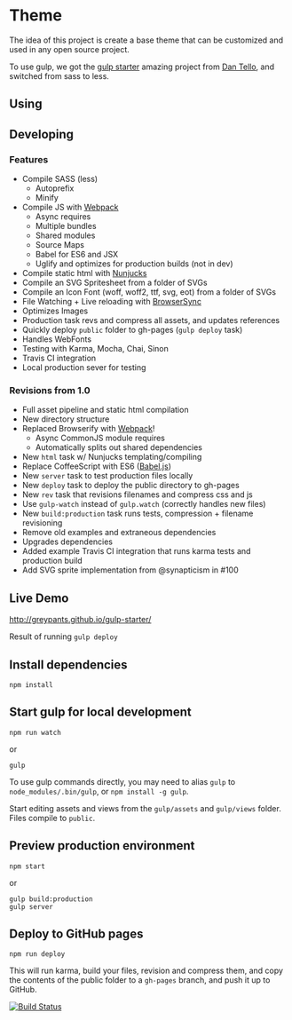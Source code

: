 # Theme

The idea of this project is create a base theme that can be customized and used in any open source project.

To use gulp, we got the [gulp starter](https://github.com/greypants/gulp-starter/tree/2.0) amazing project from [Dan Tello](https://github.com/greypants), and switched from sass to less.

## Using

## Developing

### Features

- Compile SASS (less)
  - Autoprefix
  - Minify
- Compile JS with [Webpack](http://webpack.github.io/)
  - Async requires
  - Multiple bundles
  - Shared modules
  - Source Maps
  - Babel for ES6 and JSX
  - Uglify and optimizes for production builds (not in dev)
- Compile static html with [Nunjucks](https://mozilla.github.io/nunjucks/)
- Compile an SVG Spritesheet from a folder of SVGs
- Compile an Icon Font (woff, woff2, ttf, svg, eot) from a folder of SVGs
- File Watching + Live reloading with [BrowserSync](http://www.browsersync.io/)
- Optimizes Images
- Production task revs and compress all assets, and updates references
- Quickly deploy `public` folder to gh-pages (`gulp deploy` task)
- Handles WebFonts
- Testing with Karma, Mocha, Chai, Sinon
- Travis CI integration
- Local production sever for testing

### Revisions from 1.0
- Full asset pipeline and static html compilation
- New directory structure
- Replaced Browserify with [Webpack](http://webpack.github.io/docs/webpack-for-browserify-users.html)!
  - Async CommonJS module requires
  - Automatically splits out shared dependencies
- New `html` task w/ Nunjucks templating/compiling
- Replace CoffeeScript with ES6 ([Babel.js](http://babeljs.io/))
- New `server` task to test production files locally
- New `deploy` task to deploy the public directory to gh-pages
- New `rev` task that revisions filenames and compress css and js
- Use `gulp-watch` instead of `gulp.watch` (correctly handles new files)
- New `build:production` task runs tests, compression + filename revisioning
- Remove old examples and extraneous dependencies
- Upgrades dependencies
- Added example Travis CI integration that runs karma tests and production build
- Add SVG sprite implementation from @synapticism in #100

## Live Demo

http://greypants.github.io/gulp-starter/

Result of running `gulp deploy`

## Install dependencies
```
npm install
```

## Start gulp for local development
```
npm run watch
```
or 

```
gulp
```
To use gulp commands directly, you may need to alias `gulp` to `node_modules/.bin/gulp`, or `npm install -g gulp`.

Start editing assets and views from the `gulp/assets` and `gulp/views` folder. Files compile to `public`.

## Preview production environment
```
npm start
```

or 

```
gulp build:production
gulp server
```

## Deploy to GitHub pages
```
npm run deploy
```
This will run karma, build your files, revision and compress them, and copy the contents of the public folder to a `gh-pages` branch, and push it up to GitHub.

[![Build Status](https://travis-ci.org/greypants/gulp-starter.svg?branch=static-server)](https://travis-ci.org/greypants/gulp-starter)
